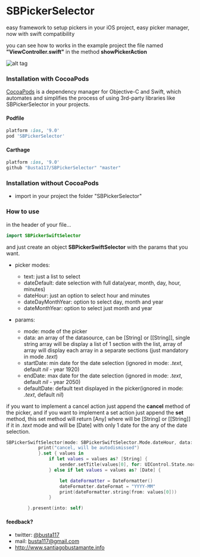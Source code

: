 SBPickerSelector
================

easy framework to setup pickers in your iOS project, easy picker manager, now with swift compatibility

you can see how to works in the example project the file named **"ViewController.swift"** in the method **showPickerAction**


![alt tag](https://raw.githubusercontent.com/Busta117/SBPickerSelector/master/preview.png)



### Installation with CocoaPods

[CocoaPods](http://cocoapods.org) is a dependency manager for Objective-C and Swift, which automates and simplifies the process of using 3rd-party libraries like SBPickerSelector in your projects.

#### Podfile

```ruby
platform :ios, '9.0'
pod 'SBPickerSelector'
```

#### Carthage

```ruby
platform :ios, '9.0'
github "Busta117/SBPickerSelector" "master"
```

### Installation without CocoaPods
- import in your project the folder "SBPickerSelector"

### How to use

in the header of your file...
```swift
import SBPickerSwiftSelector
```

and just create an object **SBPickerSwiftSelector** with the params that you want.

- picker modes:
  - text: just a list to select
  - dateDefault: date selection with full data(year, month, day, hour, minutes)
  - dateHour: just an option to select hour and minutes
  - dateDayMonthYear: option to select day, month and year
  - dateMonthYear: option to select just month and year

- params:
  - mode: mode of the picker
  - data: an array of the datasource, can be [String] or [[String]], single string array will be display a list of 1 section with the list, array of array will display each array in a separate sections (just mandatory in mode *.text*)
  - startDate: min date for the date selection (ignored in mode: *.text*, default *nil* - year 1920)
  - endDate: max date for the date selection (ignored in mode: *.text*, default *nil* - year 2050)
  - defaultDate: default text displayed in the picker(ignored in mode: *.text*, default *nil*)

if you want to implement a cancel action just append the **cancel** method of the picker, and if you want to implement a set action just append the **set** method, this set method will return [Any] where will be [String] or [[String]] if it in *.text* mode and will be [Date] with only 1 date for the any of the date selection.

```swift
SBPickerSwiftSelector(mode: SBPickerSwiftSelector.Mode.dateHour, data: ["hi","there"], defaultDate: Date()).cancel {
            print("cancel, will be autodismissed")
            }.set { values in
                if let values = values as? [String] {
                    sender.setTitle(values[0], for: UIControl.State.normal)
                } else if let values = values as? [Date] {

                    let dateFormatter = DateFormatter()
                    dateFormatter.dateFormat = "YYYY-MM"
                    print(dateFormatter.string(from: values[0]))
                }

        }.present(into: self)
```
#### feedback?

* twitter: [@busta117](http://www.twitter.com/busta117)
* mail: <busta117@gmail.com>
* <http://www.santiagobustamante.info>
